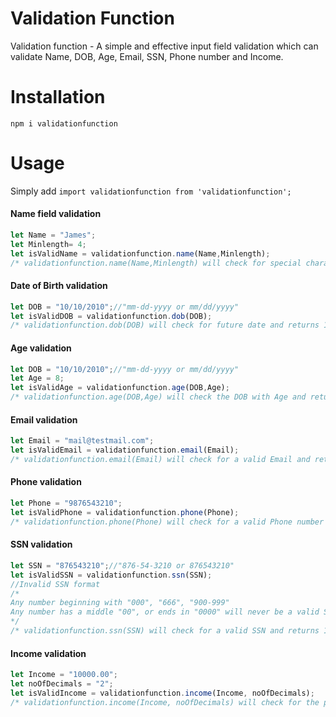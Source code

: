 # Validation Function

Validation function - A simple and effective input field validation which can validate Name, DOB, Age, Email, SSN, Phone number and Income.

# Installation

 `npm i validationfunction`

# Usage

Simply add `import validationfunction from 'validationfunction';`

#### Name field validation

```javascript
let Name = "James";
let Minlength= 4;
let isValidName = validationfunction.name(Name,Minlength);
/* validationfunction.name(Name,Minlength) will check for special characters and numbers and also will check the length of the name should be greater than the minlength parameter and returns 1 if the name is valid else returns 0 */
```
#### Date of Birth validation

```javascript
let DOB = "10/10/2010";//"mm-dd-yyyy or mm/dd/yyyy"
let isValidDOB = validationfunction.dob(DOB);
/* validationfunction.dob(DOB) will check for future date and returns 1 if the DOB is a past date else returns 0 */
```
#### Age validation

```javascript
let DOB = "10/10/2010";//"mm-dd-yyyy or mm/dd/yyyy"
let Age = 8;
let isValidAge = validationfunction.age(DOB,Age);
/* validationfunction.age(DOB,Age) will check the DOB with Age and returns 1 if the age is valid else returns 0 */
```
#### Email validation

```javascript
let Email = "mail@testmail.com";
let isValidEmail = validationfunction.email(Email);
/* validationfunction.email(Email) will check for a valid Email and returns 1 if the Email ID is valid else returns 0 */
```
#### Phone validation

```javascript
let Phone = "9876543210";
let isValidPhone = validationfunction.phone(Phone);
/* validationfunction.phone(Phone) will check for a valid Phone number and returns 1 if the Phone number is valid else returns 0 */
```
#### SSN validation

```javascript
let SSN = "876543210";//"876-54-3210 or 876543210"
let isValidSSN = validationfunction.ssn(SSN);
//Invalid SSN format
/*
Any number beginning with "000", "666", "900-999"
Any number has a middle "00", or ends in "0000" will never be a valid SSN.
*/
/* validationfunction.ssn(SSN) will check for a valid SSN and returns 1 if the SSN is valid else returns 0 */
```
#### Income validation

```javascript
let Income = "10000.00";
let noOfDecimals = "2";
let isValidIncome = validationfunction.income(Income, noOfDecimals);
/* validationfunction.income(Income, noOfDecimals) will check for the provided income with the number of allowed decimals and returns 1 if the Income(with specified decimals) is valid else returns 0 */
```